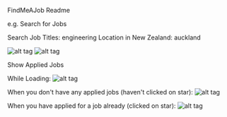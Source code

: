 FindMeAJob Readme

 e.g.
 Search for Jobs

 Search Job Titles: engineering
 Location in New Zealand: auckland

 ![alt tag](https://snag.gy/CIbJND.jpg)
 ![alt tag](https://snag.gy/e3SLwB.jpg)



 Show Applied Jobs

 While Loading:
  ![alt tag](https://snag.gy/Zg7tTz.jpg)

 When you don't have any applied jobs (haven't clicked on star):
  ![alt tag](https://snag.gy/hMpgFW.jpg)

 When you have applied for a job already (clicked on star):
  ![alt tag](https://snag.gy/UlLtxS.jpg)